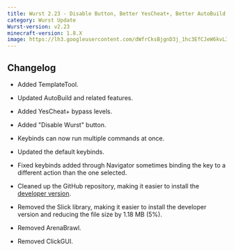 ```yaml
---
title: Wurst 2.23 - Disable Button, Better YesCheat+, Better AutoBuild & More
category: Wurst Update
Wurst-version: v2.23
minecraft-version: 1.8.X
image: https://lh3.googleusercontent.com/dWfrCksBjgnD3j_1hc3EfCJeW6kvLIZzotSG9T7QnM8PoXwas0XzRQ0sSML_0dv7dLLRsUhCjT6C-OB-oAzebfCH_aGj65pv_IpVloa--FLmyHtepIKGxFocxgnqY4Fnlmz96NWATiNhO1yrIPEAKkCAdrnceikh0bWzQ5p2JQBFRiugGX7UBpxHPzmHqZJGu4N12OeH02BM9yx7V9ybkHvZSuP6wkcQRRK-7Bwh_NIUKfn7j49KVu2f4HJCbYZWpt93cnDxxgoNw5X2Mvw2VIsJw8_mNjeGaonfR7xPmhRmdoi_sp0AyMx0fAf2-hOpAenp2HtDaD1Z4E6rVZSZtd80SjakSOEbbbqd6W6CYBMQoEdmRcMSOoCdr0Rg2Q8H5XrTrTGqAOzqGOxhVjqxDZw717lqsvmI4K7iIY8q8N_pQdGihzaBCUdFmOPuOyT4YoGBHrPC3HHfMu3j6OcmnjJlPss7Jds83rmT9KvnJWQN-QXegDma_yAmf02kbP-kPpUb66R2se13VEgzRctSKvDRLgH3sjWced0mJ_IBXGKCdg0iVMHEoT3UddQriv5Y_TnVx0s0OWrfhLaWUfKDMRgR2cJO2uJ9oZ_KMg32CUWSfefY5ADzHeuBaNwd_EGiC2yRCC7Um5NNc6nWe0c26VPYchzjj4dSPe8DNG70oQ=w1280-h720-no
---
```

## Changelog

- Added TemplateTool.

- Updated AutoBuild and related features.

- Added YesCheat+ bypass levels.

- Added "Disable Wurst" button.

- Keybinds can now run multiple commands at once.

- Updated the default keybinds.

- Fixed keybinds added through Navigator sometimes binding the key to a different action than the one selected.

- Cleaned up the GitHub repository, making it easier to install the [developer version](https://github.com/Wurst-Imperium/Wurst-MC-1.8).

- Removed the Slick library, making it easier to install the developer version and reducing the file size by 1.18 MB (5%).

- Removed ArenaBrawl.

- Removed ClickGUI.
